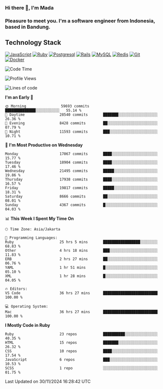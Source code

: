 ### Hi there 👋, I'm Mada
### Pleasure to meet you. I'm a software engineer from Indonesia, based in Bandung.

## Technology Stack

[![JavaScript](https://img.shields.io/badge/-JavaScript-%23F7DF1C?style=flat-square&logo=javascript&logoColor=000000&labelColor=%23F7DF1C&color=%23FFCE5A)](https://www.javascript.com/)
[![Ruby](https://img.shields.io/badge/Ruby-CC342D?style=flat-square&logo=ruby&logoColor=white)](https://www.ruby-lang.org/en/)
[![Postgresql](https://img.shields.io/badge/PostgreSQL-316192?style=flat-square&logo=postgresql&logoColor=ffffff)](https://www.postgresql.org/)
[![Rails](https://img.shields.io/badge/Ruby_on_Rails-CC0000?style=flat-square&logo=ruby-on-rails&logoColor=white)](https://rubyonrails.org/)
[![MySQL](https://img.shields.io/badge/-MySQL-4479A1?style=flat-square&logo=MySQL&logoColor=ffffff)](https://www.mysql.com/)
[![Redis](https://img.shields.io/badge/-Redis-DC382D?style=flat-square&logo=Redis&logoColor=ffffff)](https://redis.io/)
[![Git](https://img.shields.io/badge/-Git-%23F05032?style=flat-square&logo=git&logoColor=%23ffffff)](https://git-scm.com/)
[![Docker](https://img.shields.io/badge/-Docker-2496ED?style=flat-square&logo=docker&logoColor=ffffff)](https://www.docker.com/)
<!--
**madaarya/madaarya** is a ✨ _special_ ✨ repository because its `README.md` (this file) appears on your GitHub profile.

Here are some ideas to get you started:

- 🔭 I’m currently working on ...
- 🌱 I’m currently learning ...
- 👯 I’m looking to collaborate on ...
- 🤔 I’m looking for help with ...
- 💬 Ask me about ...
- 📫 How to reach me: ...
- 😄 Pronouns: ...
- ⚡ Fun fact: ...
-->
<!--START_SECTION:waka-->
![Code Time](http://img.shields.io/badge/Code%20Time-6%2C755%20hrs%2027%20mins-blue)

![Profile Views](http://img.shields.io/badge/Profile%20Views-0-blue)

![Lines of code](https://img.shields.io/badge/From%20Hello%20World%20I%27ve%20Written-46.0%20million%20lines%20of%20code-blue)

**I'm an Early 🐤** 

```text
🌞 Morning                59693 commits       ██████████████░░░░░░░░░░░   55.14 % 
🌆 Daytime                28540 commits       ███████░░░░░░░░░░░░░░░░░░   26.36 % 
🌃 Evening                8428 commits        ██░░░░░░░░░░░░░░░░░░░░░░░   07.79 % 
🌙 Night                  11593 commits       ███░░░░░░░░░░░░░░░░░░░░░░   10.71 % 
```
📅 **I'm Most Productive on Wednesday** 

```text
Monday                   17067 commits       ████░░░░░░░░░░░░░░░░░░░░░   15.77 % 
Tuesday                  18904 commits       ████░░░░░░░░░░░░░░░░░░░░░   17.46 % 
Wednesday                21495 commits       █████░░░░░░░░░░░░░░░░░░░░   19.86 % 
Thursday                 17938 commits       ████░░░░░░░░░░░░░░░░░░░░░   16.57 % 
Friday                   19817 commits       █████░░░░░░░░░░░░░░░░░░░░   18.31 % 
Saturday                 8666 commits        ██░░░░░░░░░░░░░░░░░░░░░░░   08.01 % 
Sunday                   4367 commits        █░░░░░░░░░░░░░░░░░░░░░░░░   04.03 % 
```


📊 **This Week I Spent My Time On** 

```text
🕑︎ Time Zone: Asia/Jakarta

💬 Programming Languages: 
Ruby                     25 hrs 5 mins       █████████████████░░░░░░░░   68.83 % 
Other                    4 hrs 18 mins       ███░░░░░░░░░░░░░░░░░░░░░░   11.83 % 
ERB                      2 hrs 27 mins       ██░░░░░░░░░░░░░░░░░░░░░░░   06.76 % 
YAML                     1 hr 51 mins        █░░░░░░░░░░░░░░░░░░░░░░░░   05.10 % 
XML                      1 hr 28 mins        █░░░░░░░░░░░░░░░░░░░░░░░░   04.05 % 

🔥 Editors: 
VS Code                  36 hrs 27 mins      █████████████████████████   100.00 % 

💻 Operating System: 
Mac                      36 hrs 27 mins      █████████████████████████   100.00 % 
```

**I Mostly Code in Ruby** 

```text
Ruby                     23 repos            ██████████░░░░░░░░░░░░░░░   40.35 % 
HTML                     15 repos            ███████░░░░░░░░░░░░░░░░░░   26.32 % 
CSS                      10 repos            ████░░░░░░░░░░░░░░░░░░░░░   17.54 % 
JavaScript               6 repos             ███░░░░░░░░░░░░░░░░░░░░░░   10.53 % 
SCSS                     1 repo              ░░░░░░░░░░░░░░░░░░░░░░░░░   01.75 % 
```




 Last Updated on 30/11/2024 16:28:42 UTC
<!--END_SECTION:waka-->

